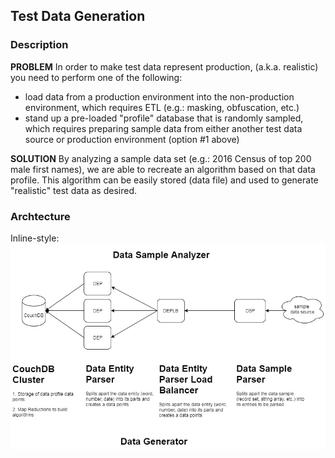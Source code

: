 ## Test Data Generation

### Description
**PROBLEM**
In order to make test data represent production, (a.k.a. realistic) you need to perform one of the following:
+ load data from a production environment into the non-production environment, which requires ETL (e.g.: masking, obfuscation, etc.)
+ stand up a pre-loaded "profile" database that is randomly sampled, which requires preparing sample data from either another test data source 
or production environment (option #1 above)

**SOLUTION**
 By analyzing a sample data set (e.g.: 2016 Census of top 200 male first names), we are able to recreate an algorithm based on that data profile. 
 This algorithm can be easily stored (data file) and used to generate "realistic" test data as desired. 

### Archtecture
Inline-style: 
![Architectural Diagram](./docs/img/test-data-generation-architecture.png "Architectural Diagram")


